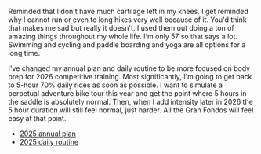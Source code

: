 Reminded that I don't have much cartilage left in my knees. I get reminded why I cannot run or even to long hikes very well because of it. You'd think that makes me sad but really it doesn't. I used them out doing a ton of amazing things throughout my whole life. I'm only 57 so that says a lot. Swimming and cycling and paddle boarding and yoga are all options for a long time.

I've changed my annual plan and daily routine to be more focused on body prep for 2026 competitive training. Most significantly, I'm going to get back to 5-hour 70% daily rides as soon as possible. I want to simulate a perpetual adventure bike tour this year and get the point where 5 hours in the saddle is absolutely normal. Then, when I add intensity later in 2026 the 5 hour duration will still feel normal, just harder. All the Gran Fondos will feel easy at that point.

- [2025 annual plan](../Cycling/2025%20annual%20plan.md)
- [2025 daily routine](../Cycling/2025%20daily%20routine.md)